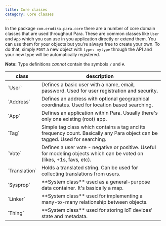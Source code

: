 ```yaml
---
title: Core classes
category: Core classes
---
```


In the package `com.erudika.para.core` there are a number of core domain classes that are used throughout Para.
These are common classes like `User` and `App` which you can use in you application directly or extend them.
You can use them for your objects but you're always free to create your own. To do that, simply `POST` a new object
with `type: mytype` through the API and your new type will be automatically registered.

**Note:** Type definitions *cannot* contain the symbols `/` and `#`.

<table class="table table-striped">
	<thead>
		<tr>
			<th>class</th>
			<th>description</th>
		</tr>
	</thead>
	<tbody>
		<tr><td>`User`</td><td> Defines a basic user with a name, email, password. Used for user registration and security.</td></tr>
		<tr><td>`Address`</td><td> Defines an address with optional geographical coordinates. Used for location based searching. </td></tr>
		<tr><td>`App`</td><td> Defines an application within Para. Usually there's only one existing (root) app.</td></tr>
		<tr><td>`Tag`</td><td> Simple tag class which contains a tag and its frequency count. Basically any Para object can be tagged. Used for searching.</td></tr>
		<tr><td>`Vote`</td><td> Defines a user vote - negative or positive. Useful for modeling objects which can be voted on (likes, +1s, favs, etc). </td></tr>
		<tr><td>`Translation`</td><td> Holds a translated string. Can be used for collecting translations from users. </td></tr>
		<tr><td>`Sysprop`</td><td> **System class** used as a general-purpose data container. It's basically a map. </td></tr>
		<tr><td>`Linker`</td><td> **System class** used for implementing a many-to-many relationship between objects. </td></tr>
		<tr><td>`Thing`</td><td> **System class** used for storing IoT devices' state and metadata.</td></tr>
	</tbody>
</table>